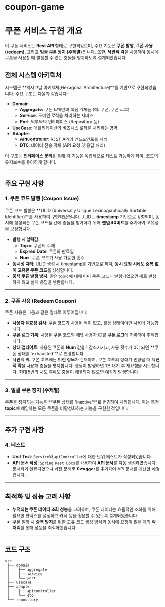 # coupon-game
# 쿠폰 서비스 구현 개요

이 쿠폰 서비스는 **Rest API** 형태로 구현되었으며, 주요 기능은 **쿠폰 발행**, **쿠폰 사용 (redeem)**, 그리고 **일괄 쿠폰 정지 (주제별)** 입니다. 또한, **낙관적 락**을 사용하여 동시에 쿠폰을 사용할 때 발생할 수 있는 충돌을 방지하도록 설계되었습니다. 

## 전체 시스템 아키텍처

시스템은 **헥사고날 아키텍처(Hexagonal Architecture)**를 기반으로 구현되었습니다. 주요 구조는 다음과 같습니다:

- **Domain**: 
  - **Aggregate**: 쿠폰 도메인의 핵심 객체들 (예: 쿠폰, 쿠폰 로그)
  - **Service**: 도메인 로직을 처리하는 서비스
  - **Port**: 외부와의 인터페이스 (Repository 등)
- **UseCase**: 애플리케이션의 비즈니스 로직을 처리하는 영역
- **Adapter**:
  - **APIController**: REST API의 엔드포인트를 처리
  - **DTO**: 데이터 전송 객체 (API 요청 및 응답 처리)

이 구조는 **인터페이스 분리**를 통해 각 기능을 독립적으로 테스트 가능하게 하며, 코드의 유지보수를 용이하게 합니다.

---

## 주요 구현 사항

### 1. 쿠폰 코드 발행 (Coupon Issue)

쿠폰 코드 발행은 **ULID (Universally Unique Lexicographically Sortable Identifier)**를 사용하여 구현되었습니다. ULID는 **timestamp** 기반으로 정렬되며, 동시에 생성되는 쿠폰 코드들 간에 충돌을 방지하기 위해 **랜덤 40비트**를 추가하여 고유성을 보장합니다.

- **발행 시 입력값**:
  - **Topic**: 쿠폰의 주제
  - **Expired Date**: 쿠폰의 만료일
  - **Num**: 쿠폰 코드가 사용 가능한 횟수
- **동시성 처리**: ULID 생성 시 timestamp를 기반으로 하여, **동시 요청 시에도 중복 없이 고유한 쿠폰 코드**를 생성합니다.
- **중복 쿠폰 발행 방지**: 같은 topic에 대해 이미 쿠폰 코드가 발행되었으면 새로 발행하지 않고 실패 응답을 반환합니다.

---

### 2. 쿠폰 사용 (Redeem Coupon)

쿠폰 사용은 다음과 같은 절차로 이루어집니다:

- **사용자 유효성 검사**: 쿠폰 코드가 사용된 적이 없고, 활성 상태여야만 사용이 가능합니다.
- **쿠폰 로그 기록**: 사용된 쿠폰 코드와 해당 사용자 ID를 **쿠폰 로그**에 기록하여 추적합니다.
- **상태 업데이트**: 사용된 쿠폰의 **Num** 값을 1 감소시키고, 사용 횟수가 0이 되면 **쿠폰 상태를 'exhausted'**로 변경합니다.
- **낙관적 락**: 쿠폰 코드에는 **버전 정보**가 존재하여, 쿠폰 코드의 상태가 변경될 때 **낙관적 락**을 사용해 충돌을 방지합니다. 충돌이 발생하면 1초 대기 후 재요청을 시도합니다. 최대 5번의 시도 후에도 충돌이 해결되지 않으면 예외가 발생합니다.

---

### 3. 일괄 쿠폰 정지 (주제별)

쿠폰을 정지하는 기능은 **쿠폰 상태를 'inactive'**로 변경하여 처리됩니다. 이는 특정 **topic**에 해당하는 모든 쿠폰을 비활성화하는 기능을 구현한 것입니다.

---

## 추가 구현 사항

### 4. 테스트

- **Unit Test**: `Service`와 `ApiController`에 대한 단위 테스트가 작성되었습니다.
- **API 문서 작성**: `Spring Rest Docs`를 사용하여 **API 문서**를 자동 생성하였습니다. 문서화가 완료되었으나 버전 문제로 **Swagger**를 추가하여 API 문서를 개선할 예정입니다.

---

## 최적화 및 성능 고려 사항

- **누적되는 쿠폰 데이터 조회 성능**을 고려하여, 쿠폰 데이터는 효율적인 조회를 위해 필요한 인덱스를 설정하고 **캐시** 등을 활용할 수 있도록 설계되었습니다.
- 쿠폰 발행 시 **중복 방지**를 위한 고유 코드 생성 방식과 동시에 요청이 많을 때의 **락 처리**를 통해 성능을 최적화했습니다.

---

## 코드 구조

```plaintext
src
 ├── domain
 │    ├── aggregate
 │    ├── service
 │    └── port
 ├── usecase
 ├── adapter
 │    ├── apicontroller
 │    └── dto
 └── repository
